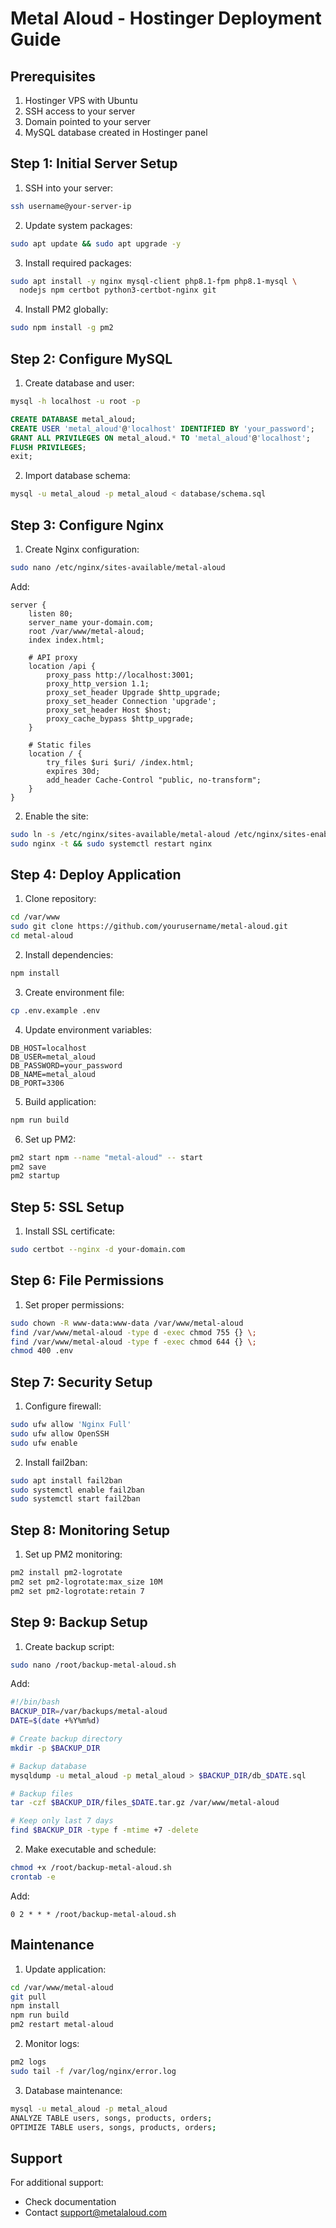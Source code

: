 # Metal Aloud - Hostinger Deployment Guide

## Prerequisites
1. Hostinger VPS with Ubuntu
2. SSH access to your server
3. Domain pointed to your server
4. MySQL database created in Hostinger panel

## Step 1: Initial Server Setup

1. SSH into your server:
```bash
ssh username@your-server-ip
```

2. Update system packages:
```bash
sudo apt update && sudo apt upgrade -y
```

3. Install required packages:
```bash
sudo apt install -y nginx mysql-client php8.1-fpm php8.1-mysql \
  nodejs npm certbot python3-certbot-nginx git
```

4. Install PM2 globally:
```bash
sudo npm install -g pm2
```

## Step 2: Configure MySQL

1. Create database and user:
```bash
mysql -h localhost -u root -p
```

```sql
CREATE DATABASE metal_aloud;
CREATE USER 'metal_aloud'@'localhost' IDENTIFIED BY 'your_password';
GRANT ALL PRIVILEGES ON metal_aloud.* TO 'metal_aloud'@'localhost';
FLUSH PRIVILEGES;
exit;
```

2. Import database schema:
```bash
mysql -u metal_aloud -p metal_aloud < database/schema.sql
```

## Step 3: Configure Nginx

1. Create Nginx configuration:
```bash
sudo nano /etc/nginx/sites-available/metal-aloud
```

Add:
```nginx
server {
    listen 80;
    server_name your-domain.com;
    root /var/www/metal-aloud;
    index index.html;

    # API proxy
    location /api {
        proxy_pass http://localhost:3001;
        proxy_http_version 1.1;
        proxy_set_header Upgrade $http_upgrade;
        proxy_set_header Connection 'upgrade';
        proxy_set_header Host $host;
        proxy_cache_bypass $http_upgrade;
    }

    # Static files
    location / {
        try_files $uri $uri/ /index.html;
        expires 30d;
        add_header Cache-Control "public, no-transform";
    }
}
```

2. Enable the site:
```bash
sudo ln -s /etc/nginx/sites-available/metal-aloud /etc/nginx/sites-enabled/
sudo nginx -t && sudo systemctl restart nginx
```

## Step 4: Deploy Application

1. Clone repository:
```bash
cd /var/www
sudo git clone https://github.com/yourusername/metal-aloud.git
cd metal-aloud
```

2. Install dependencies:
```bash
npm install
```

3. Create environment file:
```bash
cp .env.example .env
```

4. Update environment variables:
```env
DB_HOST=localhost
DB_USER=metal_aloud
DB_PASSWORD=your_password
DB_NAME=metal_aloud
DB_PORT=3306
```

5. Build application:
```bash
npm run build
```

6. Set up PM2:
```bash
pm2 start npm --name "metal-aloud" -- start
pm2 save
pm2 startup
```

## Step 5: SSL Setup

1. Install SSL certificate:
```bash
sudo certbot --nginx -d your-domain.com
```

## Step 6: File Permissions

1. Set proper permissions:
```bash
sudo chown -R www-data:www-data /var/www/metal-aloud
find /var/www/metal-aloud -type d -exec chmod 755 {} \;
find /var/www/metal-aloud -type f -exec chmod 644 {} \;
chmod 400 .env
```

## Step 7: Security Setup

1. Configure firewall:
```bash
sudo ufw allow 'Nginx Full'
sudo ufw allow OpenSSH
sudo ufw enable
```

2. Install fail2ban:
```bash
sudo apt install fail2ban
sudo systemctl enable fail2ban
sudo systemctl start fail2ban
```

## Step 8: Monitoring Setup

1. Set up PM2 monitoring:
```bash
pm2 install pm2-logrotate
pm2 set pm2-logrotate:max_size 10M
pm2 set pm2-logrotate:retain 7
```

## Step 9: Backup Setup

1. Create backup script:
```bash
sudo nano /root/backup-metal-aloud.sh
```

Add:
```bash
#!/bin/bash
BACKUP_DIR=/var/backups/metal-aloud
DATE=$(date +%Y%m%d)

# Create backup directory
mkdir -p $BACKUP_DIR

# Backup database
mysqldump -u metal_aloud -p metal_aloud > $BACKUP_DIR/db_$DATE.sql

# Backup files
tar -czf $BACKUP_DIR/files_$DATE.tar.gz /var/www/metal-aloud

# Keep only last 7 days
find $BACKUP_DIR -type f -mtime +7 -delete
```

2. Make executable and schedule:
```bash
chmod +x /root/backup-metal-aloud.sh
crontab -e
```

Add:
```
0 2 * * * /root/backup-metal-aloud.sh
```

## Maintenance

1. Update application:
```bash
cd /var/www/metal-aloud
git pull
npm install
npm run build
pm2 restart metal-aloud
```

2. Monitor logs:
```bash
pm2 logs
sudo tail -f /var/log/nginx/error.log
```

3. Database maintenance:
```bash
mysql -u metal_aloud -p metal_aloud
ANALYZE TABLE users, songs, products, orders;
OPTIMIZE TABLE users, songs, products, orders;
```

## Support
For additional support:
- Check documentation
- Contact support@metalaloud.com